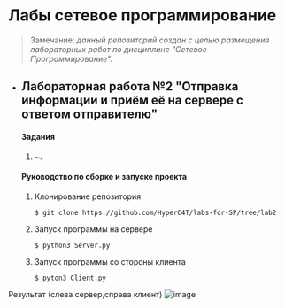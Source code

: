 # Лабы сетевое программирование
 > Замечание: *данный репозиторий создан с целью  размещения лабораторных работ по дисциплине "Сетевое Программирование".*
+ ## Лабораторная работа №2 "Отправка информации и приём её на сервере с ответом отправителю"
	#### **Задания**
	1. ~.
	#### **Руководство по сборке и запуске проекта**
	1. Клонирование репозитория
		```
		$ git clone https://github.com/HyperC4T/labs-for-SP/tree/lab2
		```
	2. Запуск программы на сервере
		```
		$ python3 Server.py
		```
	3. Запуск программы со стороны клиента
		```
		$ pyton3 Client.py
		```
Результат (слева сервер,справа клиент)
![image](https://user-images.githubusercontent.com/115781737/233775303-e7443db9-cbbb-4446-9b99-8e8bfe75a043.png)
